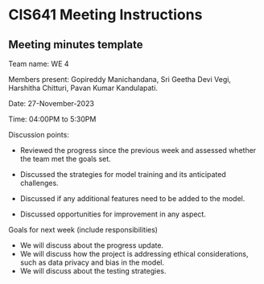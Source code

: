 # CIS641 Meeting Instructions

## Meeting minutes template

Team name: WE 4

Members present: Gopireddy Manichandana, Sri Geetha Devi Vegi, Harshitha Chitturi, Pavan Kumar Kandulapati.

Date: 27-November-2023

Time: 04:00PM to 5:30PM

Discussion points: 

* Reviewed the progress since the previous week and assessed whether the team met the goals set.

* Discussed the strategies for model training and its anticipated challenges. 

* Discussed if any additional features need to be added to the model.

* Discussed opportunities for improvement in any aspect.

Goals for next week (include responsibilities)

* We will discuss about the progress update.
* We will discuss how the project is addressing ethical considerations, such as data privacy and bias in the model.
* We will discuss about the testing strategies.
